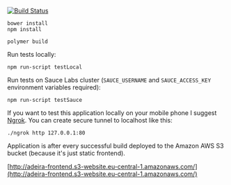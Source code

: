 [![Build Status](https://travis-ci.org/adeira/connector-frontend.svg?branch=master)](https://travis-ci.org/adeira/connector-frontend)

```
bower install
npm install

polymer build
```

Run tests locally:
```
npm run-script testLocal
```

Run tests on Sauce Labs cluster (`SAUCE_USERNAME` and `SAUCE_ACCESS_KEY` environment variables required):
```
npm run-script testSauce
```

If you want to test this application locally on your mobile phone I suggest [Ngrok](https://ngrok.com/). You can create secure tunnel to localhost like this:
```
./ngrok http 127.0.0.1:80
```

Application is after every successful build deployed to the Amazon AWS S3 bucket (because it's just static frontend).

[http://adeira-frontend.s3-website.eu-central-1.amazonaws.com/](http://adeira-frontend.s3-website.eu-central-1.amazonaws.com/)

